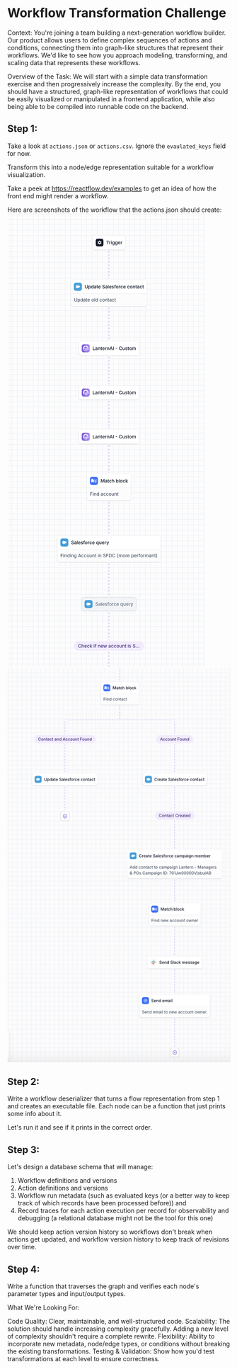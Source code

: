 # Workflow Transformation Challenge

Context:
You're joining a team building a next-generation workflow builder. Our product allows users to define complex sequences of actions and conditions, connecting them into graph-like structures that represent their workflows. We'd like to see how you approach modeling, transforming, and scaling data that represents these workflows.

Overview of the Task:
We will start with a simple data transformation exercise and then progressively increase the complexity. By the end, you should have a structured, graph-like representation of workflows that could be easily visualized or manipulated in a frontend application, while also being able to be compiled into runnable code on the backend.

## Step 1:
Take a look at `actions.json` or `actions.csv`. Ignore the `evaulated_keys` field for now.

Transform this into a node/edge representation suitable for a workflow visualization.

Take a peek at https://reactflow.dev/examples to get an idea of how the front end might render a workflow.

Here are screenshots of the workflow that the actions.json should create:
![wf1](wf1.png)
![wf2](wf2.png)

## Step 2:
Write a workflow deserializer that turns a flow representation from step 1 and creates an executable file. Each node can be a function that just prints some info about it.

Let's run it and see if it prints in the correct order.


## Step 3:
Let's design a database schema that will manage:
1. Workflow definitions and versions
2. Action definitions and versions
3. Workflow run metadata (such as evaluated keys (or a better way to keep track of which records have been processed before)) and
4. Record traces for each action execution per record for observability and debugging (a relational database might not be the tool for this one)

We should keep action version history so workflows don't break when actions get updated, and workflow version history to keep track of revisions over time.

## Step 4:
Write a function that traverses the graph and verifies each node's parameter types and input/output types.


What We're Looking For:

Code Quality: Clear, maintainable, and well-structured code.
Scalability: The solution should handle increasing complexity gracefully. Adding a new level of complexity shouldn't require a complete rewrite.
Flexibility: Ability to incorporate new metadata, node/edge types, or conditions without breaking the existing transformations.
Testing & Validation: Show how you'd test transformations at each level to ensure correctness.
